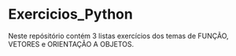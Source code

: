 # Exercicios_Python

Neste repósitório contém 3 listas exercícios dos temas de FUNÇÃO, VETORES e ORIENTAÇÃO A OBJETOS.
